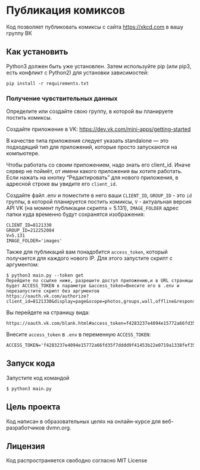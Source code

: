 # Публикация комиксов

Код позволяет публиковать комиксы с сайта https://xkcd.com в вашу группу ВК

## Как установить

Python3 должен быть уже установлен. Затем используйте pip (или pip3, есть конфликт с Python2) для установки зависимостей:

```
pip install -r requirements.txt
```

### Получение чувствительных данных

Определите или создайте свою группу, в которой вы планируете постить комиксы.

Создайте приложение в VK: https://dev.vk.com/mini-apps/getting-started

В качестве типа приложения следует указать standalone — это подходящий тип для приложений, которые просто запускаются на компьютере.

Чтобы работать со своим приложением, надо знать его client_id. Иначе сервер не поймёт, от имени какого приложения вы хотите работать. Если нажать на кнопку “Редактировать” для нового приложения, в адресной строке вы увидите его ``client_id``.

Создайте файл .env и поместите в него ваши ``CLIENT_ID``, ``GROUP_ID`` - это ``id`` группы, в которой планируется постить комиксы, ``V`` - актуальная версия API VK (на момент публикации скрипта = 5.131), ``IMAGE_FOLDER`` адрес папки куда временно будут сохранятся изображения:

```
CLIENT_ID=8121330
GROUP_ID=212252084
V=5.131
IMAGE_FOLDER='images'
```

Также для публикаций вам понадобится ``access_token``, который получается для каждого нового IP.
Для этого запустите скрипт с аргументом:

```
$ python3 main.py --token get
Перейдите по ссылке ниже, разрешите доступ приложению,и в URL страницы будет ACCESS_TOKEN в параметре &access_token=Внесите его в .env и перезапустите скрипт без аргументов
https://oauth.vk.com/authorize?client_id=8121330&display=page&scope=photos,groups,wall,offline&response_type=token&v=5.131
```
Вы перейдете на страницу вида:
```
https://oauth.vk.com/blank.html#access_token=f4283237e4094e15772a66fd35f7dddd9f41453b22e0719a1338fef3573eeee8dd21711c5a02f38137000&expires_in=0&user_id=139106
```
Внесите ``access_token`` в ``.env`` в переменную ``ACCESS_TOKEN``:
```
ACCESS_TOKEN='f4283237e4094e15772a66fd35f7dddd9f41453b22e0719a1338fef3573eeee8dd21711c5a02f38137000'
```

## Запуск кода

Запустите код командой 
```
$ python3 main.py
```
## Цель проекта

Код написан в образовательных целях на онлайн-курсе для веб-разработчиков dvmn.org.

## Лицензия

Код распространяется свободно согласно MIT License